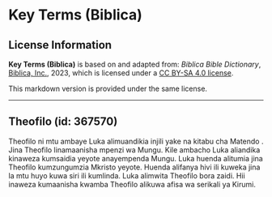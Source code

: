 # Key Terms (Biblica)

## License Information

**Key Terms (Biblica)** is based on and adapted from: _Biblica Bible Dictionary_, [Biblica, Inc.](https://www.biblica.com/), 2023, which is licensed under a [CC BY-SA 4.0 license](https://creativecommons.org/licenses/by-sa/4.0/legalcode.en).

This markdown version is provided under the same license.



--------------------------------

## Theofilo (id: 367570)

Theofilo ni mtu ambaye Luka alimuandikia injili yake na kitabu cha Matendo . Jina Theofilo linamaanisha mpenzi wa Mungu. Kile ambacho Luka aliandika kinaweza kumsaidia yeyote anayempenda Mungu. Luka huenda alitumia jina Theofilo kumzungumzia Mkristo yeyote. Huenda alifanya hivi ili kuweka jina la mtu huyo kuwa siri ili kumlinda. Luka alimwita Theofilo bora zaidi. Hii inaweza kumaanisha kwamba Theofilo alikuwa afisa wa serikali ya Kirumi.


